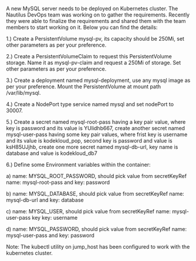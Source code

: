 A new MySQL server needs to be deployed on Kubernetes cluster. The Nautilus DevOps team was working on to gather the requirements. Recently they were able to finalize the requirements and shared them with the team members to start working on it. Below you can find the details:


1.) Create a PersistentVolume mysql-pv, its capacity should be 250Mi, set other parameters as per your preference.


2.) Create a PersistentVolumeClaim to request this PersistentVolume storage. Name it as mysql-pv-claim and request a 250Mi of storage. Set other parameters as per your preference.


3.) Create a deployment named mysql-deployment, use any mysql image as per your preference. Mount the PersistentVolume at mount path /var/lib/mysql.


4.) Create a NodePort type service named mysql and set nodePort to 30007.


5.) Create a secret named mysql-root-pass having a key pair value, where key is password and its value is YUIidhb667, create another secret named mysql-user-pass having some key pair values, where frist key is username and its value is kodekloud_pop, second key is password and value is ksH85UJjhb, create one more secret named mysql-db-url, key name is database and value is kodekloud_db7


6.) Define some Environment variables within the container:


a) name: MYSQL_ROOT_PASSWORD, should pick value from secretKeyRef name: mysql-root-pass and key: password


b) name: MYSQL_DATABASE, should pick value from secretKeyRef name: mysql-db-url and key: database


c) name: MYSQL_USER, should pick value from secretKeyRef name: mysql-user-pass key key: username


d) name: MYSQL_PASSWORD, should pick value from secretKeyRef name: mysql-user-pass and key: password


Note: The kubectl utility on jump_host has been configured to work with the kubernetes cluster.